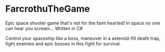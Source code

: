 # FarcrothuTheGame
Epic space shooter game that's not for the faint hearted! In space no one can hear you scream... Written in C# 

Control your spaceship like a boss, maneuver in a asteroid-fill death trap, fight enemies and epic bosses in this fight for survival.
